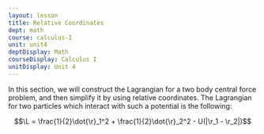 ```yaml
---
layout: lesson
title: Relative Coordinates
dept: math
course: calculus-I
unit: unit4
deptDisplay: Math
courseDisplay: Calculus I
unitDisplay: Unit 4
---
```


In this section, we will construct the Lagrangian for a two body central force problem, and then simplify it by using relative coordinates. The Lagrangian for two particles which interact with such a potential is the following:

$$\L = \frac{1}{2}\dot{\r}_1^2 + \frac{1}{2}\dot{\r}_2^2 - U(|\r_1 - \r_2|)$$
